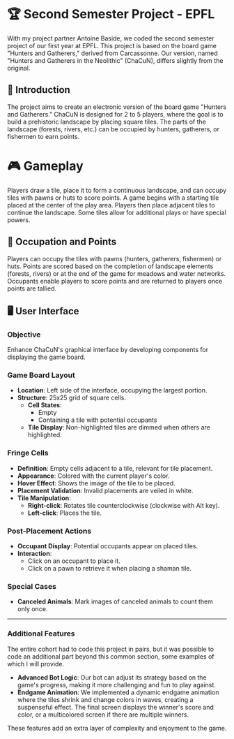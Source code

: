 # 🏆 Second Semester Project - EPFL

With my project partner Antoine Baside, we coded the second semester project of our first year at EPFL. This project is based on the board game "Hunters and Gatherers," derived from Carcassonne. Our version, named "Hunters and Gatherers in the Neolithic" (ChaCuN), differs slightly from the original.

## 📘 Introduction

The project aims to create an electronic version of the board game "Hunters and Gatherers." ChaCuN is designed for 2 to 5 players, where the goal is to build a prehistoric landscape by placing square tiles. The parts of the landscape (forests, rivers, etc.) can be occupied by hunters, gatherers, or fishermen to earn points.

# 🎮 Gameplay

Players draw a tile, place it to form a continuous landscape, and can occupy tiles with pawns or huts to score points. A game begins with a starting tile placed at the center of the play area. Players then place adjacent tiles to continue the landscape. Some tiles allow for additional plays or have special powers.

## 🏡 Occupation and Points

Players can occupy the tiles with pawns (hunters, gatherers, fishermen) or huts. Points are scored based on the completion of landscape elements (forests, rivers) or at the end of the game for meadows and water networks. Occupants enable players to score points and are returned to players once points are tallied.

## 🖥️ User Interface

### Objective
Enhance ChaCuN's graphical interface by developing components for displaying the game board.

### Game Board Layout
- **Location**: Left side of the interface, occupying the largest portion.
- **Structure**: 25x25 grid of square cells.
  - **Cell States**: 
    - Empty
    - Containing a tile with potential occupants
  - **Tile Display**: Non-highlighted tiles are dimmed when others are highlighted.

### Fringe Cells
- **Definition**: Empty cells adjacent to a tile, relevant for tile placement.
- **Appearance**: Colored with the current player's color.
- **Hover Effect**: Shows the image of the tile to be placed.
- **Placement Validation**: Invalid placements are veiled in white.
- **Tile Manipulation**:
  - **Right-click**: Rotates tile counterclockwise (clockwise with Alt key).
  - **Left-click**: Places the tile.

### Post-Placement Actions
- **Occupant Display**: Potential occupants appear on placed tiles.
- **Interaction**: 
  - Click on an occupant to place it.
  - Click on a pawn to retrieve it when placing a shaman tile.

### Special Cases
- **Canceled Animals**: Mark images of canceled animals to count them only once.

---
### Additional Features

The entire cohort had to code this project in pairs, but it was possible to code an additional part beyond this common section, some examples of which I will provide.

- **Advanced Bot Logic**: Our bot can adjust its strategy based on the game's progress, making it more challenging and fun to play against.
- **Endgame Animation**: We implemented a dynamic endgame animation where the tiles shrink and change colors in waves, creating a suspenseful effect. The final screen displays the winner's score and color, or a multicolored screen if there are multiple winners.

These features add an extra layer of complexity and enjoyment to the game.

